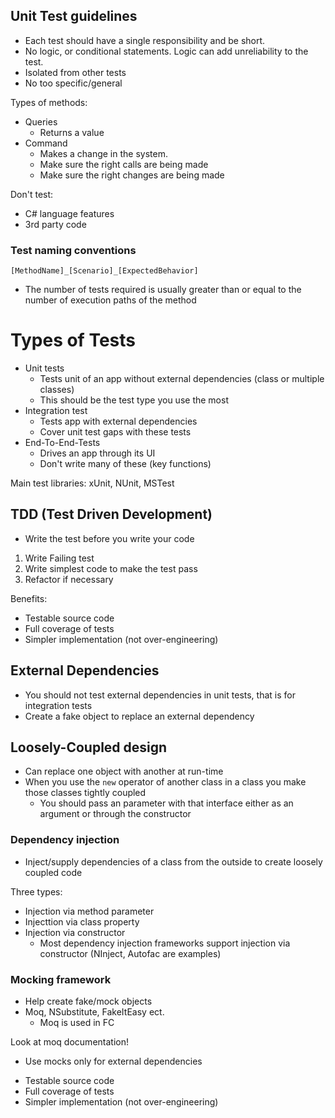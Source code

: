 ## Unit Test guidelines

- Each test should have a single responsibility and be short.
- No logic, or conditional statements. Logic can add unreliability to the test.
- Isolated from other tests
- No too specific/general

Types of methods:

- Queries
  - Returns a value
- Command
  - Makes a change in the system.
  - Make sure the right calls are being made
  - Make sure the right changes are being made

Don't test:

- C# language features
- 3rd party code

### Test naming conventions

`[MethodName]_[Scenario]_[ExpectedBehavior]`

- The number of tests required is usually greater than or equal to the number of execution paths of the method

# Types of Tests

- Unit tests
  - Tests unit of an app without external dependencies (class or multiple classes)
  - This should be the test type you use the most
- Integration test
  - Tests app with external dependencies
  - Cover unit test gaps with these tests
- End-To-End-Tests
  - Drives an app through its UI
  - Don't write many of these (key functions)

Main test libraries: xUnit, NUnit, MSTest

## TDD (Test Driven Development)

- Write the test before you write your code

1. Write Failing test
2. Write simplest code to make the test pass
3. Refactor if necessary

Benefits:
* Testable source code
* Full coverage of tests
* Simpler implementation (not over-engineering)

## External Dependencies
* You should not test external dependencies in unit tests, that is for integration tests
* Create a fake object to replace an external dependency
  
## Loosely-Coupled design
* Can replace one object with another at run-time 
* When you use the `new` operator of another class in a class you make those classes tightly coupled
  * You should pass an parameter with that interface either as an argument or through the constructor

### Dependency injection
* Inject/supply dependencies of a class from the outside to create loosely coupled code

Three types:
* Injection via method parameter
* Injecttion via class property
* Injection via constructor
  * Most dependency injection frameworks support injection via constructor (NInject, Autofac are examples)

### Mocking framework
* Help create fake/mock objects
* Moq, NSubstitute, FakeItEasy ect.
  * Moq is used in FC

Look at moq documentation!
* Use mocks only for external dependencies

- Testable source code
- Full coverage of tests
- Simpler implementation (not over-engineering)
